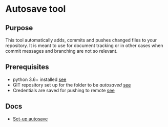 # Autosave tool

## Purpose

This tool automatically adds, commits and pushes changed files to your repository. It is meant to use for document tracking or in other cases when commit messages and branching are not so relevant.

## Prerequisites

- python 3.6+ installed [see](https://www.python.org/downloads/)
- GIT repository set up for the folder to be *autosaved* [see](https://help.github.com/en/github/getting-started-with-github/create-a-repo)
- Credentials are saved for pushing to remote [see](http://web.mit.edu/git/www/git-credential-store.html)

## Docs

* [Set-up autosave](./doc/setup.md)

